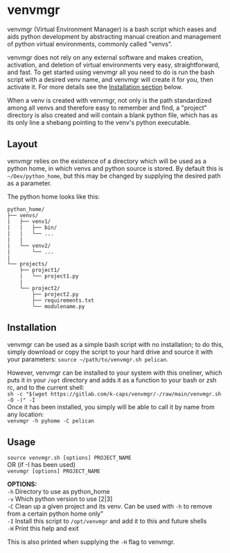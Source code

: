 # venvmgr

venvmgr (Virtual Environment Manager) is a bash script which eases and aids python development by abstracting manual creation and management of python virtual environments, commonly called "venvs".

venvmgr does not rely on any external software and makes creation, activation, and deletion of virtual environments very easy, straightforward, and fast.
To get started using venvmgr all you need to do is run the bash script with a desired venv name, and venvmgr will create it for you, then activate it. For more details see the [Installation section](#installation) below.

When a venv is created with venvmgr, not only is the path standardized among all venvs and therefore easy to remember and find, a "project" directory is also created and will contain a blank python file, which has as its only line a shebang pointing to the venv's python executable.

## Layout
venvmgr relies on the existence of a directory which will be used as a python home, in which venvs and python source is stored. By default this is `~/Dev/python_home`, but this may be changed by supplying the desired path as a parameter.

The python home looks like this:
```
python_home/
├── venvs/
|   ├── venv1/
|   |   ├── bin/
|   |   └── ...
|   |
|   └── venv2/
|       └── ...
|
└── projects/
    ├── project1/
    |   └── project1.py 
    |
    └── project2/
        ├── project2.py
        ├── requirements.txt
        └── modulename.py
```

## Installation
venvmgr can be used as a simple bash script with no installation; to do this, simply download or copy the script to your hard drive and source it with your parameters:
`source ~/path/to/venvmgr.sh pelican`.

However, venvmgr can be installed to your system with this oneliner, which puts it in your `/opt` directory and adds it as a function to your bash or zsh rc, and to the current shell:  
`sh -c "$(wget https://gitlab.com/k-caps/venvmgr/-/raw/main/venvmgr.sh -O -)" -I`    
Once it has been installed, you simply will be able to call it by name from any location:  
`venvmgr -h pyhome -C pelican`

## Usage
`source venvmgr.sh [options] PROJECT_NAME`  
OR (if -I has been used)  
`venvmgr [options] PROJECT_NAME`  
 
**OPTIONS:**  
  `-h`	Directory to use as python_home  
  `-v`	Which python version to use [2|3]  
  `-C`   Clean up a given project and its venv. Can be used with `-h` to remove from a certain python home only"  
  `-I`	Install this script to `/opt/venvmgr` and add it to this and future shells  
  `-H`	Print this help and exit  

This is also printed when supplying the `-H` flag to venvmgr.

